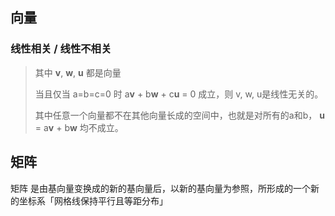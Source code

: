 ## 向量

### 线性相关 / 线性不相关

> 其中 **v**, **w**, **u** 都是向量
>
> 当且仅当 a=b=c=0 时 a**v** + b**w** + c**u** = 0  成立，则 v, w, u是线性无关的。
>
>
> 其中任意一个向量都不在其他向量长成的空间中，也就是对所有的a和b， **u** = a**v** + b**w** 均不成立。



## 矩阵

矩阵 是由基向量变换成的新的基向量后，以新的基向量为参照，所形成的一个新的坐标系「网格线保持平行且等距分布」
